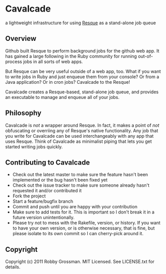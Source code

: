 # Cavalcade

a lightweight infrastructure for using [Resque](https://github.com/defunkt/resque) as a stand-alone job queue

## Overview

Github built Resque to perform background jobs for the github web app. It has gained a large following in the Ruby community for running out-of-process jobs in all sorts of web apps.

But Resque can be very useful outside of a web app, too. What if you want to write jobs in Ruby and just enqueue them from your console? Or from a Java application? Or in cron jobs? Cavalcade to the Resque!

Cavalcade creates a Resque-based, stand-alone job queue, and provides an executable to manage and enqueue all of your jobs.

## Philosophy

Cavalcade is *not* a wrapper around Resque. In fact, it makes a point of *not* obfuscating or overriing any of Resque's native functionality. Any job that you write for Cavalcade can be used interchangeably with any app that uses Resque. Think of Cavalcade as minimalist piping that lets you get started writing jobs quickly.

## Contributing to Cavalcade
 
* Check out the latest master to make sure the feature hasn't been implemented or the bug hasn't been fixed yet
* Check out the issue tracker to make sure someone already hasn't requested it and/or contributed it
* Fork the project
* Start a feature/bugfix branch
* Commit and push until you are happy with your contribution
* Make sure to add tests for it. This is important so I don't break it in a future version unintentionally.
* Please try not to mess with the Rakefile, version, or history. If you want to have your own version, or is otherwise necessary, that is fine, but please isolate to its own commit so I can cherry-pick around it.

## Copyright

Copyright (c) 2011 Robby Grossman. MIT Licensed. See LICENSE.txt for details.

